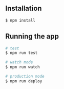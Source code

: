 ## Installation

```bash
$ npm install
```

## Running the app

```bash
# test
$ npm run test

# watch mode
$ npm run watch

# production mode
$ npm run deploy
```